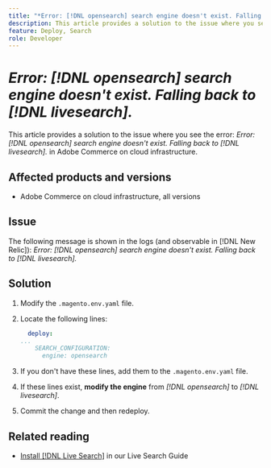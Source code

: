 ```yaml
---
title: "*Error: [!DNL opensearch] search engine doesn't exist. Falling back to [!DNL livesearch].*"
description: This article provides a solution to the issue where you see the error, `Error- [!DNL opensearch] search engine doesn't exist. Falling back to [!DNL livesearch].`, in Adobe Commerce on cloud infrastructure.
feature: Deploy, Search
role: Developer
---
```


# *Error: [!DNL opensearch] search engine doesn't exist. Falling back to [!DNL livesearch].*

This article provides a solution to the issue where you see the error: *Error: [!DNL opensearch] search engine doesn't exist. Falling back to [!DNL livesearch].* in Adobe Commerce on cloud infrastructure.

## Affected products and versions

* Adobe Commerce on cloud infrastructure, all versions

## Issue

The following message is shown in the logs (and observable in [!DNL New Relic]): 
*Error: [!DNL opensearch] search engine doesn't exist. Falling back to [!DNL livesearch].*

## Solution

1. Modify the `.magento.env.yaml` file.
1. Locate the following lines:

    ```yaml
      deploy:
    ...
        SEARCH_CONFIGURATION:
          engine: opensearch
    ```

1. If you don't have these lines, add them to the `.magento.env.yaml` file.
1. If these lines exist, **modify the engine** from *[!DNL opensearch]* to *[!DNL livesearch]*.
1. Commit the change and then redeploy.

## Related reading

* [Install [!DNL Live Search]](https://experienceleague.adobe.com/docs/commerce-merchant-services/live-search/onboard/install.html) in our Live Search Guide
